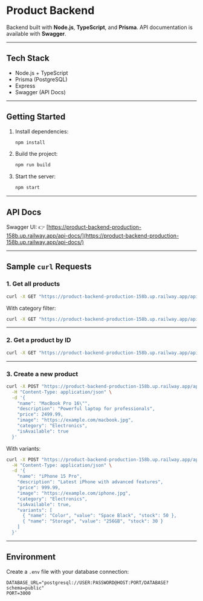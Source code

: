 # Product Backend

Backend built with **Node.js**, **TypeScript**, and **Prisma**.
API documentation is available with **Swagger**.

---

## Tech Stack

* Node.js + TypeScript
* Prisma (PostgreSQL)
* Express
* Swagger (API Docs)

---

## Getting Started

1. Install dependencies:

   ```bash
   npm install
   ```

2. Build the project:

   ```bash
   npm run build
   ```

3. Start the server:

   ```bash
   npm start
   ```

---

## API Docs

Swagger UI:
👉 [https://product-backend-production-158b.up.railway.app/api-docs/](https://product-backend-production-158b.up.railway.app/api-docs/)

---

## Sample `curl` Requests

### 1. Get all products

```bash
curl -X GET "https://product-backend-production-158b.up.railway.app/api/products"
```

With category filter:

```bash
curl -X GET "https://product-backend-production-158b.up.railway.app/api/products?category=Electronics"
```

---

### 2. Get a product by ID

```bash
curl -X GET "https://product-backend-production-158b.up.railway.app/api/products/clp1x2y3z4a5b6c7d8e9f0"
```

---

### 3. Create a new product

```bash
curl -X POST "https://product-backend-production-158b.up.railway.app/api/products" \
  -H "Content-Type: application/json" \
  -d '{
    "name": "MacBook Pro 16\"",
    "description": "Powerful laptop for professionals",
    "price": 2499.99,
    "image": "https://example.com/macbook.jpg",
    "category": "Electronics",
    "isAvailable": true
  }'
```

With variants:

```bash
curl -X POST "https://product-backend-production-158b.up.railway.app/api/products" \
  -H "Content-Type: application/json" \
  -d '{
    "name": "iPhone 15 Pro",
    "description": "Latest iPhone with advanced features",
    "price": 999.99,
    "image": "https://example.com/iphone.jpg",
    "category": "Electronics",
    "isAvailable": true,
    "variants": [
      { "name": "Color", "value": "Space Black", "stock": 50 },
      { "name": "Storage", "value": "256GB", "stock": 30 }
    ]
  }'
```

---

## Environment

Create a `.env` file with your database connection:

```env
DATABASE_URL="postgresql://USER:PASSWORD@HOST:PORT/DATABASE?schema=public"
PORT=3000
```
